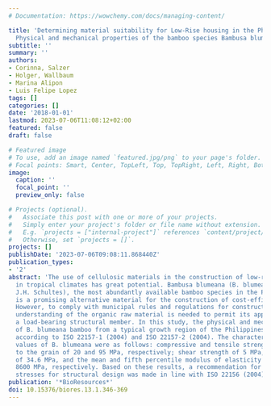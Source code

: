 ```yaml
---
# Documentation: https://wowchemy.com/docs/managing-content/

title: 'Determining material suitability for Low-Rise housing in the Philippines:
  Physical and mechanical properties of the bamboo species Bambusa blumeana'
subtitle: ''
summary: ''
authors:
- Corinna, Salzer
- Holger, Wallbaum
- Marina Alipon
- Luis Felipe Lopez
tags: []
categories: []
date: '2018-01-01'
lastmod: 2023-07-06T11:08:12+02:00
featured: false
draft: false

# Featured image
# To use, add an image named `featured.jpg/png` to your page's folder.
# Focal points: Smart, Center, TopLeft, Top, TopRight, Left, Right, BottomLeft, Bottom, BottomRight.
image:
  caption: ''
  focal_point: ''
  preview_only: false

# Projects (optional).
#   Associate this post with one or more of your projects.
#   Simply enter your project's folder or file name without extension.
#   E.g. `projects = ["internal-project"]` references `content/project/deep-learning/index.md`.
#   Otherwise, set `projects = []`.
projects: []
publishDate: '2023-07-06T09:08:11.868440Z'
publication_types:
- '2'
abstract: 'The use of cellulosic materials in the construction of low-rise housing
  in tropical climates has great potential. Bambusa blumeana (B. blumeana, J.A. and
  J.H. Schultes), the most abundantly available bamboo species in the Philippines,
  is a promising alternative material for the construction of cost-efficient buildings.
  However, to comply with municipal rules and regulations for construction, a comprehensive
  understanding of the organic raw material is needed to permit its application as
  a load-bearing structural member. In this study, the physical and mechanical properties
  of B. blumeana bamboo from a typical growth region of the Philippines were tested
  according to ISO 22157-1 (2004) and ISO 22157-2 (2004). The characteristic strength
  values of B. blumeana were as follows: compressive and tensile strengths parallel
  to the grain of 20 and 95 MPa, respectively; shear strength of 5 MPa, bending strength
  of 34.6 MPa, and the mean and fifth percentile modulus of elasticity of 13100 and
  8600 MPa, respectively. Based on these results, a recommendation for permissible
  stresses for structural design was made in line with ISO 22156 (2004).  '
publication: '*BioResources*'
doi: 10.15376/biores.13.1.346-369
---
```

